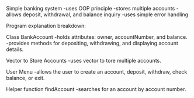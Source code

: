 Simple banking system
-uses OOP principle
-stores multiple accounts
-allows deposit, withdrawal, and balance inquiry
-uses simple error handling

Program explanation breakdown:

Class BankAccount
-holds attributes: owner, accountNumber, and balance.
-provides methods for depositing, withdrawing, and displaying account details.

Vector to Store Accounts
-uses vector<BankAccount> to tore multiple accounts.

User Menu 
-allows the user to create an account, deposit, withdraw, check balance, or exit.

Helper function findAccount
-searches for an account by account number.
